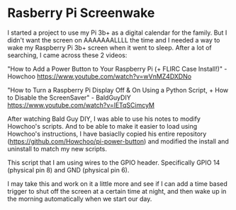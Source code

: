# Rasberry Pi Screenwake

I started a project to use my Pi 3b+ as a digital calendar for the family. But I didn't want the screen on AAAAAAALLLL the time and I needed a way to wake my Raspberry Pi 3b+ screen when it went to sleep. After a lot of searching, I came across these 2 videos:

"How to Add a Power Button to Your Raspberry Pi (+ FLIRC Case Install!)" - Howchoo
https://www.youtube.com/watch?v=wVnMZ4DXDNo

"How to Turn a Raspberry Pi Display Off & On Using a Python Script, + How to Disable the ScreenSaver" - BaldGuyDIY
https://www.youtube.com/watch?v=lETqSCimcyM

After watching Bald Guy DIY, I was able to use his notes to modify Howchoo's scripts. And to be able to make it easier to load using Howchoo's instructions, 
I have basiaclly copied his entire repository (https://github.com/Howchoo/pi-power-button) and modified the install and uninstall to match my new scripts.

This script that I am using wires to the GPIO header.  Specifically GPIO 14 (physical pin 8) and GND (physical pin 6).

I may take this and work on it a little more and see if I can add a time based trigger to shut off the screen at a certain time at night, and then wake up in the morning automatically when we start our day.
